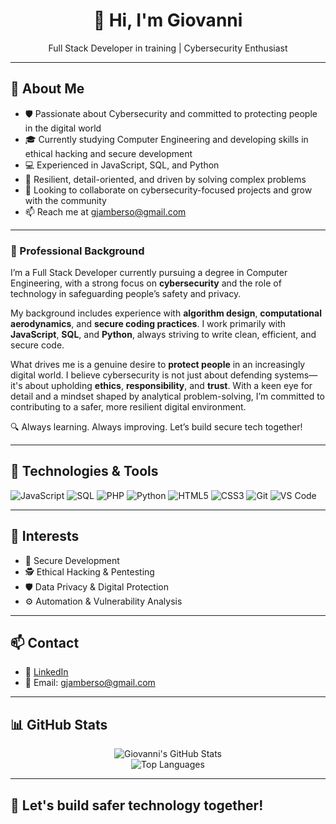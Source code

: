 <h1 align="center">👋 Hi, I'm Giovanni</h1>
<p align="center">
  Full Stack Developer in training | Cybersecurity Enthusiast
</p>

---

## 👋 About Me

- 🛡️ Passionate about Cybersecurity and committed to protecting people in the digital world  
- 🎓 Currently studying Computer Engineering and developing skills in ethical hacking and secure development  
- 💻 Experienced in JavaScript, SQL, and Python  
- 🧠 Resilient, detail-oriented, and driven by solving complex problems  
- 🤝 Looking to collaborate on cybersecurity-focused projects and grow with the community  
- 📫 Reach me at gjamberso@gmail.com  

---

### 💼 Professional Background  

I’m a Full Stack Developer currently pursuing a degree in Computer Engineering, with a strong focus on **cybersecurity** and the role of technology in safeguarding people’s safety and privacy.

My background includes experience with **algorithm design**, **computational aerodynamics**, and **secure coding practices**. I work primarily with **JavaScript**, **SQL**, and **Python**, always striving to write clean, efficient, and secure code.

What drives me is a genuine desire to **protect people** in an increasingly digital world. I believe cybersecurity is not just about defending systems—it's about upholding **ethics**, **responsibility**, and **trust**. With a keen eye for detail and a mindset shaped by analytical problem-solving, I’m committed to contributing to a safer, more resilient digital environment.

🔍 Always learning. Always improving. Let’s build secure tech together!

---

## 🚀 Technologies & Tools

![JavaScript](https://img.shields.io/badge/JavaScript-F7DF1E?logo=javascript&logoColor=000)
![SQL](https://img.shields.io/badge/SQL-4479A1?logo=postgresql&logoColor=fff)
![PHP](https://img.shields.io/badge/PHP-777BB4?logo=php&logoColor=fff)
![Python](https://img.shields.io/badge/Python-3776AB?logo=python&logoColor=fff)
![HTML5](https://img.shields.io/badge/HTML5-E34F26?logo=html5&logoColor=fff)
![CSS3](https://img.shields.io/badge/CSS3-1572B6?logo=css3&logoColor=fff)
![Git](https://img.shields.io/badge/Git-F05032?logo=git&logoColor=fff)
![VS Code](https://img.shields.io/badge/VS%20Code-007ACC?logo=visual-studio-code&logoColor=fff)

---

## 📌 Interests

- 🔐 Secure Development  
- 🕵️ Ethical Hacking & Pentesting  
- 🛡️ Data Privacy & Digital Protection  
- ⚙️ Automation & Vulnerability Analysis  

---

## 📫 Contact

- 💼 [LinkedIn](https://www.linkedin.com/in/giovanni-jamberso-gon%C3%A7alves-8435621b5/)  
- 📧 Email: gjamberso@gmail.com  

---

## 📊 GitHub Stats

<p align="center">
  <img src="https://github-readme-stats.vercel.app/api?username=Giovanni1712&show_icons=true&theme=tokyonight" alt="Giovanni's GitHub Stats" />
  <br>
  <img src="https://github-readme-stats.vercel.app/api/top-langs/?username=Giovanni1712&layout=compact&theme=tokyonight" alt="Top Languages">
</p>

---

## 🤝 Let's build safer technology together!

<!---## 👋 Hi, I’m @Giovanni1712  

- 🛡️ I'm passionate about Cybersecurity and helping protect people in the digital world  
- 📚 I'm currently studying Computer Engineering and expanding my skills in ethical hacking and secure development  
- 💻 I code in JavaScript, SQL, and Python  
- 🧩 I'm resilient, detail-oriented, and I enjoy solving complex problems  
- 🤝 I’m looking to collaborate on cybersecurity-focused projects and grow with the community  
- 📫 Reach me at gjamberso@gmail.com  

---

### 💼 About me  

I’m a Full Stack Developer currently studying Computer Engineering, with a deep interest in **cybersecurity** and the impact of technology on people’s safety and privacy.

My background includes experience in algorithm development, computational aerodynamics, and secure software practices. I've worked with JavaScript, SQL, and Python, always seeking to write clean, efficient, and secure code.

What drives me is the desire to **protect people** in an increasingly connected world. I believe cybersecurity is not just about systems—it's about **ethics**, **responsibility**, and **trust**. With a strong eye for detail and a mindset shaped by analytical problem-solving, I’m committed to contributing to a safer and more resilient digital environment.

🔍 Always learning, always improving — let’s build secure tech together!--->

<!---
Giovanni1712/Giovanni1712 is a ✨ special ✨ repository because its `README.md` (this file) appears on your GitHub profile.
You can click the Preview link to take a look at your changes.
--->
